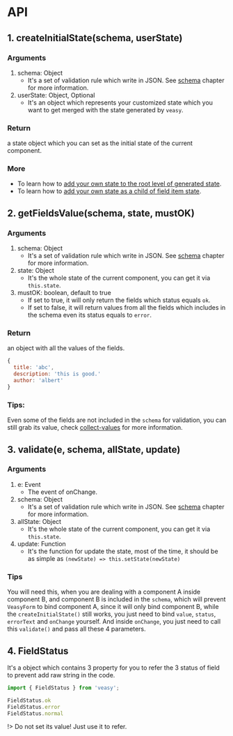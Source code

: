 # API

## 1. createInitialState(schema, userState)

### Arguments

1. schema: Object
    - It's a set of validation rule which write in JSON. See [schema](/schema) chapter for more information.
1. userState: Object, Optional
    - It's an object which represents your customized state which you want to get merged with the state generated by `veasy`.

### Return

a state object which you can set as the initial state of the current component.

### More

- To learn how to [add your own state to the root level of generated state](/customize-add).
- To learn how to [add your own state as a child of field item state](/customize-reuse).

## 2. getFieldsValue(schema, state, mustOK)

### Arguments

1. schema: Object
    - It's a set of validation rule which write in JSON. See [schema](/schema) chapter for more information.
1. state: Object
    - It's the whole state of the current component, you can get it via `this.state`.
1. mustOK: boolean, default to true
    - If set to true, it will only return the fields which status equals `ok`.
    - If set to false, it will return values from all the fields which includes in the schema even its status equals to `error`.

### Return

an object with all the values of the fields.

```javascript
{
  title: 'abc',
  description: 'this is good.'
  author: 'albert'
}
```

### Tips:

Even some of the fields are not included in the `schema` for validation, you can still grab its value, check [collect-values](/collect-values) for more information.

## 3. validate(e, schema, allState, update)

### Arguments

1. e: Event
    - The event of onChange.
1. schema: Object
    - It's a set of validation rule which write in JSON. See [schema](/schema) chapter for more information.
1. allState: Object
    - It's the whole state of the current component, you can get it via `this.state`.
1. update: Function
    - It's the function for update the state, most of the time, it should be as simple as `(newState) => this.setState(newState)`

### Tips

You will need this, when you are dealing with a component A inside component B, and component B is included in the `schema`, which will prevent `VeasyForm` to bind component A, since it will only bind component B, while the `createInitialState()` still works, you just need to bind `value`, `status`, `errorText` and `onChange` yourself. And inside `onChange`, you just need to call this `validate()` and pass all these 4 parameters.

## 4. FieldStatus

It's a object which contains 3 property for you to refer the 3 status of field to prevent add raw string in the code.

```javascript
import { FieldStatus } from 'veasy';

FieldStatus.ok
FieldStatus.error
FieldStatus.normal
```

!> Do not set its value! Just use it to refer.
